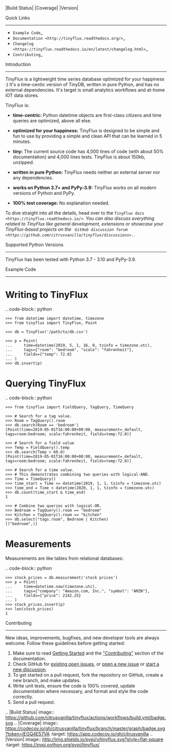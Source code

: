 <!-- .. image:: 
    :scale: 100%
    :height: 150px

![Fancy logo](https://raw.githubusercontent.com/citrusvanilla/tinyflux/master/artwork/logo.png#gh-dark-mode-only)
![Fancy logo](./light.png#gh-light-mode-only)

 -->

|Build Status| |Coverage| |Version|

Quick Links
***********

- `Example Code`_
- `Documentation <http://tinyflux.readthedocs.org/>`_
- `Changelog <https://tinyflux.readthedocs.io/en/latest/changelog.html>`_
- `Contributing`_

Introduction
************

TinyFlux is a lightweight time series database optimized for your happiness :)  It's a time-centic version of TinyDB, written in pure Python, and has no external dependencies. It's target is small analytics workflows and at-home IOT data stores.

TinyFlux is:

- **time-centric:** Python datetime objects are first-class citizens and time queries are optimized, above all else.

- **optimized for your happiness:** TinyFlux is designed to be simple and
  fun to use by providing a simple and clean API that can be learned in 5 minutes.

- **tiny:** The current source code has 4,000 lines of code (with about 50%
  documentation) and 4,000 lines tests.  TinyFlux is about 150kb, unzipped.

- **written in pure Python:** TinyFlux needs neither an external server nor any dependencies.

- **works on Python 3.7+ and PyPy-3.9:** TinyFlux works on all modern versions of Python
  and PyPy.

- **100% test coverage:** No explanation needed.

To dive straight into all the details, head over to the `TinyFlux docs <https://tinyflux.readthedocs.io/>`_. You can also discuss everything related to TinyFlux like general development, extensions or showcase your TinyFlux-based projects on the ` GitHub discussion forum <https://github.com/citrusvanilla/tinyflux/discussions>.`_.

Supported Python Versions
*************************

TinyFlux has been tested with Python 3.7 - 3.10 and PyPy-3.9.

Example Code
************

Writing to TinyFlux
===================

.. code-block:: python

    >>> from datetime import datetime, timezone
    >>> from tinyflux import TinyFlux, Point

    >>> db = TinyFlux('/path/to/db.csv')

    >>> p = Point(
    ...     time=datetime(2019, 5, 1, 16, 0, tzinfo = timezone.utc),
    ...     tags={"room": "bedroom", "scale": "fahrenheit"},
    ...     fields={"temp": 72.0}
    ... )
    >>> db.insert(p)


Querying TinyFlux
=================

.. code-block:: python

    >>> from tinyflux import FieldQuery, TagQuery, TimeQuery

    >>> # Search for a tag value.
    >>> Room = TagQuery().room
    >>> db.search(Room == 'bedroom')
    [Point(time=2019-05-01T16:00:00+00:00, measurement=_default, tags=room:bedroom; scale:fahrenheit, fields=temp:72.0)]

    >>> # Search for a field value
    >>> Temp = FieldQuery().temp
    >>> db.search(Temp > 60.0)
    [Point(time=2019-05-01T16:00:00+00:00, measurement=_default, tags=room:bedroom; scale:fahrenheit, fields=temp:72.0)]

    >>> # Search for a time value.
    >>> # This demonstrates combining two queries with logical-AND.
    >>> Time = TimeQuery()
    >>> time_start = Time >= datetime(2019, 1, 1, tzinfo = timezone.utc)
    >>> time_end = Time < datetime(2020, 1, 1, tzinfo = timezone.utc)
    >>> db.count(time_start & time_end)
    1

    >>> # Combine two queries with logical-OR.
    >>> Bedroom = TagQuery().room == "bedroom"
    >>> Kitchen = TagQuery().room == "kitchen"
    >>> db.select("tags.room", Bedroom | Kitchen)
    [("bedroom",)]

Measurements
============

Measurements are like tables from relational databases:

.. code-block:: python

    >>> stock_prices = db.measurement('stock prices')
    >>> p = Point(
    ...     time=datetime.now(timezone.utc),
    ...     tags={"company": "Amazon.com, Inc.", "symbol": "AMZN"},
    ...     fields={"price": 2142.25}
    ... )
    >>> stock_prices.insert(p)
    >>> len(stock_prices)
    1


Contributing
************

New ideas, improvements, bugfixes, and new developer tools are always welcome.  Follow these guidelines before getting started:

1. Make sure to read [Getting Started](https://tinyflux.readthedocs.io/en/latest/getting-started.html) and the ["Contributing"](https://tinyflux.readthedocs.io/en/latest/contributing-philosophy.html) section of the documentation.
2. Check GitHub for [existing open issues](https://github.com/citrusvanilla/tinyflux/issues), or [open a new issue](https://github.com/citrusvanilla/tinyflux/issues/new) or [start a new discussion](https://github.com/citrusvanilla/tinyflux/discussions/new).
3. To get started on a pull request, fork the repository on GitHub, create a new branch, and make updates.
4. Write unit tests, ensure the code is 100% covered, update documentation where necessary, and format and style the code correctly.
5. Send a pull request.

.. |Build Status| image:: https://github.com/citrusvanilla/tinyflux/actions/workflows/build.yml/badge.svg
.. |Coverage| image:: https://codecov.io/gh/citrusvanilla/tinyflux/branch/master/graph/badge.svg?token=IEGQ4E57VA
   :target: https://app.codecov.io/gh/citrusvanilla
.. |Version| image:: http://img.shields.io/pypi/v/tinyflux.svg?style=flat-square
   :target: https://pypi.python.org/pypi/tinyflux/
